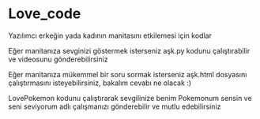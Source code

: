 # Love_code
Yazılımcı erkeğin yada kadının manitasını etkilemesi için kodlar 

Eğer manitanıza sevginizi göstermek isterseniz aşk.py kodunu çalıştırabilir ve videosunu gönderebilirsiniz

Eğer manitanıza mükemmel bir soru sormak isterseniz aşk.html dosyasını çalıştırmasını isteyebilirsiniz, bakalım cevabı ne olacak :)

LovePokemon kodunu çalıştırarak sevgilinize benim Pokemonum sensin ve seni seviyorum adlı çalışmanızı gönderebilir ve mutlu edebilirsiniz
